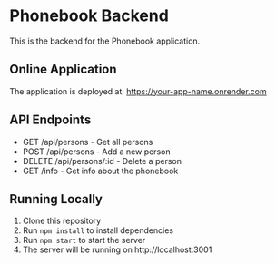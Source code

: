 # Phonebook Backend

This is the backend for the Phonebook application.

## Online Application

The application is deployed at: https://your-app-name.onrender.com

## API Endpoints

- GET /api/persons - Get all persons
- POST /api/persons - Add a new person
- DELETE /api/persons/:id - Delete a person
- GET /info - Get info about the phonebook

## Running Locally

1. Clone this repository
2. Run `npm install` to install dependencies
3. Run `npm start` to start the server
4. The server will be running on http://localhost:3001